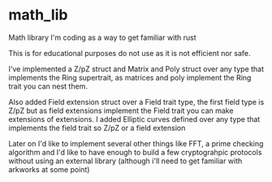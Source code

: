 # math_lib
Math library I'm coding as a way to get familiar with rust


This is for educational purposes do not use as it is not efficient nor safe.

I've implemented a Z/pZ struct and Matrix and Poly struct over any type that implements the Ring supertrait, as matrices and poly implement the Ring trait you can nest them.

Also added Field extension struct over a Field trait type, the first field type is Z/pZ but as field extensions
implement the Field trait you can make extensions of extensions.
I added Elliptic curves defined over any type that implements the field trait so Z/pZ or a field extension

Later on I'd like to implement several other things like FFT, a prime checking algorithm and I'd like to have enough to build a few cryptograhpic protocols without using an external library (although i'll need to get familiar with arkworks at some point)
